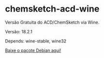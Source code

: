 # chemsketch-acd-wine

Versão Gratuita do ACD/ChemSketch via Wine.

Versão: 18.2.1

Depends: wine-stable, wine32

[Baixe o pacote Debian aqui!](https://drive.google.com/open?id=1A60MQY22n_GM3uIjozSz0tNnSmgge9OI)